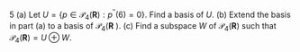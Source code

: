 5 (a) Let $U=\left\{p \in \mathcal{P}_{4}(\mathbf{R}): p^{\prime \prime}(6)=0\right\}$. Find a basis of $U$.
(b) Extend the basis in part (a) to a basis of $\mathcal{P}_{4}(\mathbf{R}$ ).
(c) Find a subspace $W$ of $\mathcal{P}_{4}(\mathbf{R})$ such that $\mathcal{P}_{4}(\mathbf{R})=U \oplus W$.
